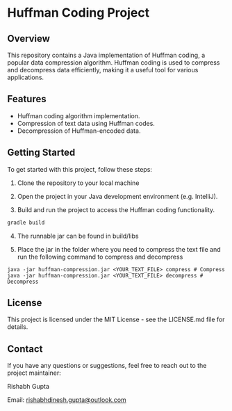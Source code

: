 # Huffman Coding Project

## Overview

This repository contains a Java implementation of Huffman coding, a popular data compression algorithm. Huffman coding is used to compress and decompress data efficiently, making it a useful tool for various applications.

## Features

- Huffman coding algorithm implementation.
- Compression of text data using Huffman codes.
- Decompression of Huffman-encoded data.

## Getting Started

To get started with this project, follow these steps:

1. Clone the repository to your local machine

2. Open the project in your Java development environment (e.g. IntelliJ).

3. Build and run the project to access the Huffman coding functionality.

```gradle
gradle build
```
4. The runnable jar can be found in build/libs
  
5. Place the jar in the folder where you need to compress the text file and run the following command to compress and decompress
```shell
java -jar huffman-compression.jar <YOUR_TEXT_FILE> compress # Compress
java -jar huffman-compression.jar <YOUR_TEXT_FILE> decompress # Decompress
```

## License
This project is licensed under the MIT License - see the LICENSE.md file for details.

## Contact

If you have any questions or suggestions, feel free to reach out to the project maintainer:

Rishabh Gupta

Email: rishabhdinesh.gupta@outlook.com
